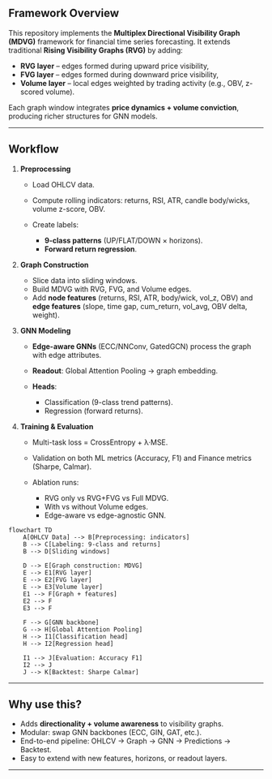 ## Framework Overview

This repository implements the **Multiplex Directional Visibility Graph (MDVG)** framework for financial time series forecasting.
It extends traditional **Rising Visibility Graphs (RVG)** by adding:

- **RVG layer** – edges formed during upward price visibility,
- **FVG layer** – edges formed during downward price visibility,
- **Volume layer** – local edges weighted by trading activity (e.g., OBV, z-scored volume).

Each graph window integrates **price dynamics + volume conviction**, producing richer structures for GNN models.

---

## Workflow

1. **Preprocessing**

   - Load OHLCV data.
   - Compute rolling indicators: returns, RSI, ATR, candle body/wicks, volume z-score, OBV.
   - Create labels:

     - **9-class patterns** (UP/FLAT/DOWN × horizons).
     - **Forward return regression**.

2. **Graph Construction**

   - Slice data into sliding windows.
   - Build MDVG with RVG, FVG, and Volume edges.
   - Add **node features** (returns, RSI, ATR, body/wick, vol_z, OBV) and **edge features** (slope, time gap, cum_return, vol_avg, OBV delta, weight).

3. **GNN Modeling**

   - **Edge-aware GNNs** (ECC/NNConv, GatedGCN) process the graph with edge attributes.
   - **Readout**: Global Attention Pooling → graph embedding.
   - **Heads**:

     - Classification (9-class trend patterns).
     - Regression (forward returns).

4. **Training & Evaluation**

   - Multi-task loss = CrossEntropy + λ·MSE.
   - Validation on both ML metrics (Accuracy, F1) and Finance metrics (Sharpe, Calmar).
   - Ablation runs:

     - RVG only vs RVG+FVG vs Full MDVG.
     - With vs without Volume edges.
     - Edge-aware vs edge-agnostic GNN.

```mermaid
flowchart TD
    A[OHLCV Data] --> B[Preprocessing: indicators]
    B --> C[Labeling: 9-class and returns]
    B --> D[Sliding windows]

    D --> E[Graph construction: MDVG]
    E --> E1[RVG layer]
    E --> E2[FVG layer]
    E --> E3[Volume layer]
    E1 --> F[Graph + features]
    E2 --> F
    E3 --> F

    F --> G[GNN backbone]
    G --> H[Global Attention Pooling]
    H --> I1[Classification head]
    H --> I2[Regression head]

    I1 --> J[Evaluation: Accuracy F1]
    I2 --> J
    J --> K[Backtest: Sharpe Calmar]
```

---

## Why use this?

- Adds **directionality + volume awareness** to visibility graphs.
- Modular: swap GNN backbones (ECC, GIN, GAT, etc.).
- End-to-end pipeline: OHLCV → Graph → GNN → Predictions → Backtest.
- Easy to extend with new features, horizons, or readout layers.

---
